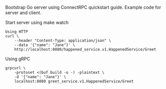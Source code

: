 
Bootstrap Go server using ConnectRPC quickstart guide.
Example code for server and client.

Start server using make watch

```
Using HTTP
curl \
    --header "Content-Type: application/json" \
    --data '{"name": "Jane"}' \
    http://localhost:8080/happened_service.v1.HappenedService/Greet
``` 
Using gRPC
```
grpcurl \
    -protoset <(buf build -o -) -plaintext \
    -d '{"name": "Jane"}' \
    localhost:8080 greet_service.v1.HappenedService/Greet
```

